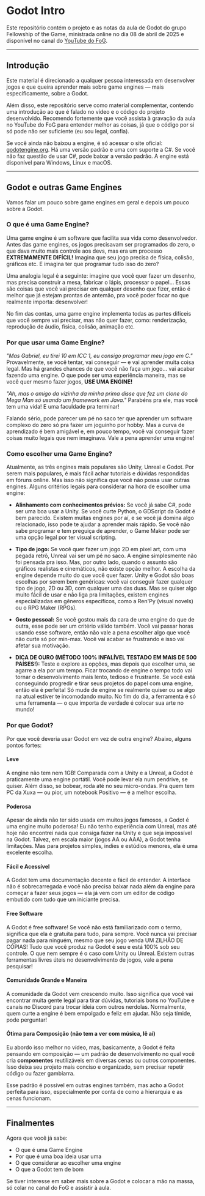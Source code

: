 # Godot Intro

Este repositório contém o projeto e as notas da aula de Godot do grupo Fellowship of the Game, ministrada online no dia 08 de abril de 2025 e disponível no canal do [YouTube do FoG](https://www.youtube.com/@FellowshipoftheGame).

---

## Introdução

Este material é direcionado a qualquer pessoa interessada em desenvolver jogos e que queira aprender mais sobre game engines — mais especificamente, sobre a Godot.

Além disso, este repositório serve como material complementar, contendo uma introdução ao que é falado no vídeo e o código do projeto desenvolvido. Recomendo fortemente que você assista à gravação da aula no YouTube do FoG para entender melhor as coisas, já que o código por si só pode não ser suficiente (eu sou legal, confia).

Se você ainda não baixou a engine, é só acessar o site oficial: [godotengine.org](https://godotengine.org/). Há uma versão padrão e uma com suporte a C#. Se você não faz questão de usar C#, pode baixar a versão padrão. A engine está disponível para Windows, Linux e macOS.

---

## Godot e outras Game Engines

Vamos falar um pouco sobre game engines em geral e depois um pouco sobre a Godot.

### O que é uma Game Engine?

Uma game engine é um software que facilita sua vida como desenvolvedor. Antes das game engines, os jogos precisavam ser programados do zero, o que dava muito mais controle aos devs, mas era um processo **EXTREMAMENTE DIFÍCIL!** Imagina que seu jogo precisa de física, colisão, gráficos etc. E imagina ter que programar tudo isso do zero?

Uma analogia legal é a seguinte: imagine que você quer fazer um desenho, mas precisa construir a mesa, fabricar o lápis, processar o papel... Essas são coisas que você vai precisar em qualquer desenho que fizer, então é melhor que já estejam prontas de antemão, pra você poder focar no que realmente importa: desenvolver!

No fim das contas, uma game engine implementa todas as partes difíceis que você sempre vai precisar, mas não quer fazer, como: renderização, reprodução de áudio, física, colisão, animação etc.

### Por que usar uma Game Engine?

_"Mas Gabriel, eu tirei 10 em ICC 1, eu consigo programar meu jogo em C."_ Provavelmente, se você tentar, vai conseguir — e vai aprender muita coisa legal. Mas há grandes chances de que você não faça um jogo... vai acabar fazendo uma engine. O que pode ser uma experiência maneira, mas se você quer mesmo fazer jogos, **USE UMA ENGINE!**

_"Ah, mas o amigo da vizinha da minha prima disse que fez um clone do Mega Man só usando um framework em Java."_ Parabéns pra ele, mas você tem uma vida! E uma faculdade pra terminar!

Falando sério, pode parecer um pé no saco ter que aprender um software complexo do zero só pra fazer um joguinho por hobby. Mas a curva de aprendizado é bem amigável e, em pouco tempo, você vai conseguir fazer coisas muito legais que nem imaginava. Vale a pena aprender uma engine!

### Como escolher uma Game Engine?

Atualmente, as três engines mais populares são Unity, Unreal e Godot. Por serem mais populares, é mais fácil achar tutoriais e dúvidas respondidas em fóruns online. Mas isso não significa que você não possa usar outras engines. Alguns critérios legais para considerar na hora de escolher uma engine:

- **Alinhamento com conhecimentos prévios:** Se você já sabe C#, pode ser uma boa usar a Unity. Se você curte Python, o GDScript da Godot é bem parecido. Existem muitas engines por aí, e se você já domina algo relacionado, isso pode te ajudar a aprender mais rápido. Se você não sabe programar e tem preguiça de aprender, o Game Maker pode ser uma opção legal por ter visual scripting.

- **Tipo de jogo:** Se você quer fazer um jogo 2D em pixel art, com uma pegada retrô, Unreal vai ser um pé no saco. A engine simplesmente não foi pensada pra isso. Mas, por outro lado, quando o assunto são gráficos realistas e cinemáticos, não existe opção melhor. A escolha da engine depende muito do que você quer fazer. Unity e Godot são boas escolhas por serem bem genéricas: você vai conseguir fazer qualquer tipo de jogo, 2D ou 3D, com qualquer uma das duas. Mas se quiser algo muito fácil de usar e não liga pra limitações, existem engines especializadas em gêneros específicos, como a Ren'Py (visual novels) ou o RPG Maker (RPGs).

- **Gosto pessoal:** Se você gostou mais da cara de uma engine do que de outra, esse pode ser um critério válido também. Você vai passar horas usando esse software, então não vale a pena escolher algo que você não curte só por min-max. Você vai acabar se frustrando e isso vai afetar sua motivação.

- **DICA DE OURO (MÉTODO 100% INFALÍVEL TESTADO EM MAIS DE 500 PAÍSES!):** Teste e explore as opções, mas depois que escolher uma, se agarre a ela por um tempo. Ficar trocando de engine o tempo todo vai tornar o desenvolvimento mais lento, tedioso e frustrante. Se você está conseguindo progredir e tirar seus projetos do papel com uma engine, então ela é perfeita! Só mude de engine se realmente quiser ou se algo na atual estiver te incomodando muito. No fim do dia, a ferramenta é só uma ferramenta — o que importa de verdade é colocar sua arte no mundo!

### Por que Godot?

Por que você deveria usar Godot em vez de outra engine? Abaixo, alguns pontos fortes:

#### Leve

A engine não tem nem 1GB! Comparada com a Unity e a Unreal, a Godot é praticamente uma engine portátil. Você pode levar ela num pendrive, se quiser. Além disso, se bobear, roda até no seu micro-ondas. Pra quem tem PC da Xuxa — ou pior, um notebook Positivo — é a melhor escolha.

#### Poderosa

Apesar de ainda não ter sido usada em muitos jogos famosos, a Godot é uma engine muito poderosa! Eu não tenho experiência com Unreal, mas até hoje não encontrei nada que consiga fazer na Unity e que seja impossível na Godot. Talvez, em escala maior (jogos AA ou AAA), a Godot tenha limitações. Mas para projetos simples, indies e estúdios menores, ela é uma excelente escolha.

#### Fácil e Acessível

A Godot tem uma documentação decente e fácil de entender. A interface não é sobrecarregada e você não precisa baixar nada além da engine para começar a fazer seus jogos — ela já vem com um editor de código embutido com tudo que um iniciante precisa.

#### Free Software

A Godot é free software! Se você não está familiarizado com o termo, significa que ela é gratuita para tudo, para sempre. Você nunca vai precisar pagar nada para ninguém, mesmo que seu jogo venda UM ZILHÃO DE CÓPIAS! Tudo que você produz na Godot é seu e está 100% sob seu controle. O que nem sempre é o caso com Unity ou Unreal. Existem outras ferramentas livres úteis no desenvolvimento de jogos, vale a pena pesquisar!

#### Comunidade Grande e Maneira

A comunidade da Godot vem crescendo muito. Isso significa que você vai encontrar muita gente legal para tirar dúvidas, tutoriais bons no YouTube e canais no Discord para trocar ideia com outros nerdolas. Normalmente, quem curte a engine é bem empolgado e feliz em ajudar. Não seja tímide, pode perguntar!

#### Ótima para Composição (não tem a ver com música, lê aí)

Eu abordo isso melhor no vídeo, mas, basicamente, a Godot é feita pensando em composição — um padrão de desenvolvimento no qual você cria **componentes** reutilizáveis em diversas cenas ou outros componentes. Isso deixa seu projeto mais conciso e organizado, sem precisar repetir código ou fazer gambiarra.

Esse padrão é possível em outras engines também, mas acho a Godot perfeita para isso, especialmente por conta de como a hierarquia e as cenas funcionam.

---

## Finalmentes

Agora que você já sabe:

- O que é uma Game Engine
- Por que é uma boa ideia usar uma
- O que considerar ao escolher uma engine
- O que a Godot tem de bom

Se tiver interesse em saber mais sobre a Godot e colocar a mão na massa, só colar no canal do FoG e assistir à aula.
